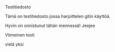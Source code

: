 Testitiedosto

Tämä on testitiedosto jossa harjoittelen gitin käyttöä.

Hyvin on onnistunut tähän mennessä!
Jeejee

Viimeinen testi

vielä yksi

